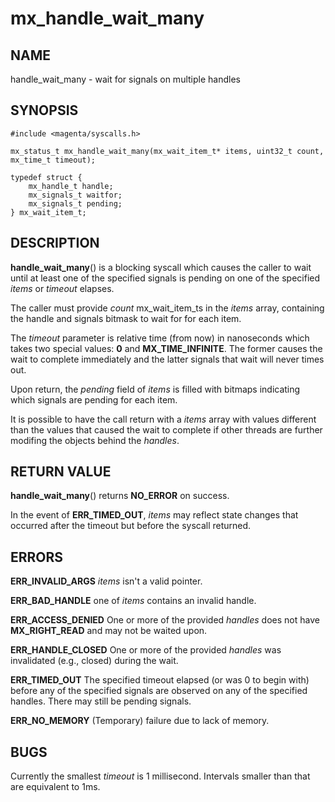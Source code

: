 # mx_handle_wait_many

## NAME

handle_wait_many - wait for signals on multiple handles

## SYNOPSIS

```
#include <magenta/syscalls.h>

mx_status_t mx_handle_wait_many(mx_wait_item_t* items, uint32_t count, mx_time_t timeout);

typedef struct {
    mx_handle_t handle;
    mx_signals_t waitfor;
    mx_signals_t pending;
} mx_wait_item_t;
```

## DESCRIPTION

**handle_wait_many**() is a blocking syscall which causes the caller to
wait until at least one of the specified signals is pending on one of
the specified *items* or *timeout* elapses.

The caller must provide *count* mx_wait_item_ts in the *items* array,
containing the handle and signals bitmask to wait for for each item.

The *timeout* parameter is relative time (from now) in nanoseconds which
takes two special values: **0** and **MX_TIME_INFINITE**. The former causes
the wait to complete immediately and the latter signals that wait will
never times out.

Upon return, the *pending* field of *items* is filled with bitmaps indicating
which signals are pending for each item.

It is possible to have the call return with a *items* array with values
different than the values that caused the wait to complete if other threads are
further modifing the objects behind the *handles*.

## RETURN VALUE

**handle_wait_many**() returns **NO_ERROR** on success.

In the event of **ERR_TIMED_OUT**, *items* may reflect state changes
that occurred after the timeout but before the syscall returned.

## ERRORS

**ERR_INVALID_ARGS**  *items* isn't a valid pointer.

**ERR_BAD_HANDLE**  one of *items* contains an invalid handle.

**ERR_ACCESS_DENIED**  One or more of the provided *handles* does not
have **MX_RIGHT_READ** and may not be waited upon.

**ERR_HANDLE_CLOSED**  One or more of the provided *handles* was invalidated
(e.g., closed) during the wait.

**ERR_TIMED_OUT**  The specified timeout elapsed (or was 0 to begin
with) before any of the specified signals are observed on any of the
specified handles. There may still be pending signals.

**ERR_NO_MEMORY** (Temporary) failure due to lack of memory.

## BUGS

Currently the smallest *timeout* is 1 millisecond. Intervals smaller
than that are equivalent to 1ms.

